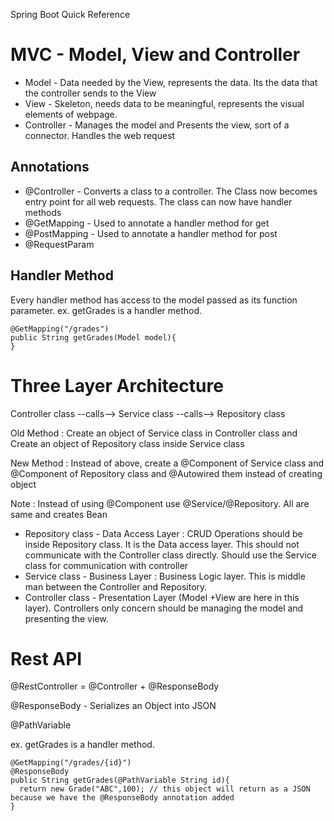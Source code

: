 Spring Boot Quick Reference

# MVC - Model, View and Controller

- Model - Data needed by the View, represents the data. Its the data that the controller sends to the View
- View  - Skeleton, needs data to be meaningful, represents the visual elements of webpage. 
- Controller - Manages the model and Presents the view, sort of a connector. Handles the web request

## Annotations

* @Controller	- Converts a class to a controller. The Class now becomes entry point for all web requests. The class can now have handler methods
* @GetMapping	- Used to annotate a handler method for get
* @PostMapping	- Used to annotate a handler method for post
* @RequestParam

## Handler Method
Every handler method has access to the model passed as its function parameter.
ex. getGrades is a handler method. 
```
@GetMapping("/grades")
public String getGrades(Model model){
}
```
# Three Layer Architecture

Controller class --calls--> Service class  --calls--> Repository class

Old Method : Create an object of Service class in Controller class and Create an object of Repository class inside Service class

New Method : Instead of above, create a @Component of Service class and @Component of Repository class and @Autowired them instead of creating object

Note : Instead of using @Component use @Service/@Repository. All are same and creates Bean


* Repository class - Data Access Layer : CRUD Operations should be inside Repository class. It is the Data access layer. This should not communicate with the Controller class directly. Should use the Service class for communication with controller 
* Service class    - Business Layer : Business Logic layer. This is middle man between the Controller and Repository.
* Controller class - Presentation Layer (Model +View are here in this layer). Controllers only concern should be managing the model and presenting the view.

# Rest API

@RestController = @Controller + @ResponseBody

@ResponseBody - Serializes an Object into JSON

@PathVariable

ex. getGrades is a handler method. 
```
@GetMapping("/grades/{id}")
@ResponseBody
public String getGrades(@PathVariable String id){
  return new Grade("ABC",100); // this object will return as a JSON because we have the @ResponseBody annotation added
}
```
